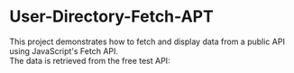 # User-Directory-Fetch-APT
This project demonstrates how to fetch and display data from a public API using JavaScript's Fetch API.  
The data is retrieved from the free test API:
